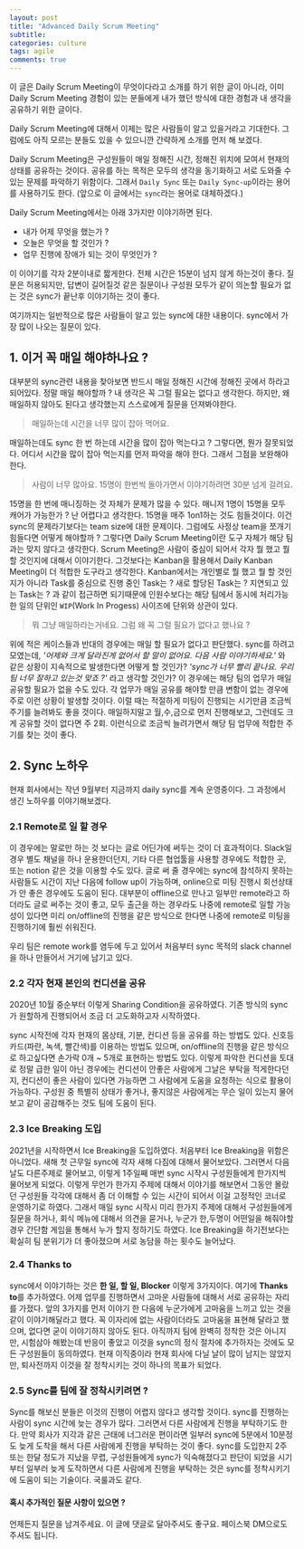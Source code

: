 ```yaml
---
layout: post
title: "Advanced Daily Scrum Meeting"
subtitle:  
categories: culture
tags: agile
comments: true
---
```


이 글은 Daily Scrum Meeting이 무엇이다라고 소개를 하기 위한 글이 아니라, 이미 Daily Scrum Meeting 경험이 있는 분들에게 내가 했던 방식에 대한 경험과 내 생각을 공유하기 위한 글이다.


Daily Scrum Meeting에 대해서 이제는 많은 사람들이 알고 있을거라고 기대한다. 그럼에도 아직 모르는 분들도 있을 수 있으니깐 간략하게 소개를 먼저 해 보겠다.

Daily Scrum Meeting은 구성원들이 매일 정해진 시간, 정해진 위치에 모여서 현재의 상태를 공유하는 것이다. 공유를 하는 목적은 모두의 생각을 동기화하고 서로 도와줄 수 있는 문제를 파악하기 위함이다. 그래서 `Daily Sync` 또는 `Daily Sync-up`이라는 용어를 사용하기도 한다. (앞으로 이 글에서는 `sync`라는 용어로 대체하겠다.)

Daily Scrum Meeting에서는 아래 3가지만 이야기하면 된다.
- 내가 어제 무엇을 했는가 ?
- 오늘은 무엇을 할 것인가 ?
- 업무 진행에 장애가 되는 것이 무엇인가 ?

이 이야기를 각자 2분이내로 짧게한다. 전체 시간은 15분이 넘지 않게 하는것이 좋다. 질문은 허용되지만, 답변이 길어질것 같은 질문이나 구성원 모두가 같이 의논할 필요가 없는 것은 sync가 끝난후 이야기하는 것이 좋다.

여기까지는 일반적으로 많은 사람들이 알고 있는 sync에 대한 내용이다. sync에서 가장 많이 나오는 질문이 있다.

## 1. 이거 꼭 매일 해야하나요 ?

대부분의 sync관련 내용을 찾아보면 반드시 매일 정해진 시간에 정해진 곳에서 하라고 되어있다. 정말 매일 해야할까 ? 내 생각은 꼭 그럴 필요는 없다고 생각한다. 하지만, 왜 매일하지 않아도 된다고 생각했는지 스스로에게 질문을 던져봐야한다.

> 매일하는데 시간을 너무 많이 잡아 먹어요.

매일하는데도 sync 한 번 하는데 시간을 많이 잡아 먹는다고 ? 그렇다면, 뭔가 잘못되었다. 어디서 시간을 많이 잡아 먹는지를 먼저 파악을 해야 한다. 그래서 그점을 보완해야 한다.

> 사람이 너무 많아요. 15명이 한번씩 돌아가면서 이야기하려면 30분 넘게 걸려요.

15명을 한 번에 매니징하는 것 자체가 문제가 많을 수 있다. 매니저 1명이 15명을 모두 캐어가 가능한가 ? 난 어렵다고 생각한다. 15명을 매주 1on1하는 것도 힘들것이다. 이건 sync의 문제라기보다는 team size에 대한 문제이다. 그럼에도 사정상 team을 쪼개기 힘들다면 어떻게 해야할까 ? 그렇다면 Daily Scrum Meeting이란 도구 자체가 해당 팀과는 맞지 않다고 생각한다. Scrum Meeting은 사람이 중심이 되어서 각자 뭘 했고 뭘 할 것인지에 대해서 이야기한다. 그것보다는 Kanban을 활용해서 Daily Kanban Meeting이 더 적합한 도구라고 생각한다. Kanban에서는 개인별로 뭘 했고 뭘 할 것인지가 아니라 Task를 중심으로 진행 중인 Task는 ? 새로 할당된 Task는 ? 지연되고 있는 Task는 ? 과 같이 접근하면 되기때문에 인원수보다는 해당 팀에서 동시에 처리가능한 일의 단위인 `WIP`(Work In Progess) 사이즈에 단위와 상관이 있다.

> 뭐 그냥 매일하라는거네요. 그럼 왜 꼭 그럴 필요가 없다고 했나요 ?

위에 적은 케이스들과 반대의 경우에는 매일 할 필요가 없다고 판단했다. sync를 하려고 모였는데, *'어제와 크게 달라진게 없어서 할 말이 없어요. 다음 사람 이야기하세요.'* 와 같은 상황이 지속적으로 발생한다면 어떻게 할 것인가? *'sync가 너무 빨리 끝나요. 우리 팀 너무 잘하고 있는것 맞죠 ?'* 라고 생각할 것인가? 이 경우에는 해당 팀의 업무가 매일 공유할 필요가 없을 수도 있다. 각 업무가 매일 공유를 해야할 만큼 변함이 없는 경우에 주로 이런 상황이 발생할 것이다. 이럴 때는 적절하게 미팅이 진행되는 시기만큼 조금씩 주기를 늘려봐도 좋을 것이다. 매일하지말고 월,수,금으로 먼저 진행해보고, 그런데도 크게 공유할 것이 없다면 주 2회. 이런식으로 조금씩 늘려가면서 해당 팀 업무에 적합한 주기를 찾는 것이 좋다.

## 2. Sync 노하우

현재 회사에서는 작년 9월부터 지금까지 daily sync를 계속 운영중이다. 그 과정에서 생긴 노하우를 이야기해보겠다.

### 2.1 Remote로 일 할 경우

이 경우에는 말로만 하는 것 보다는 글로 어딘가에 써두는 것이 더 효과적이다. Slack일 경우 별도 채널을 하나 운용한더던지, 기타 다른 협업툴을 사용할 경우에도 적합한 곳, 또는 notion 같은 것을 이용할 수도 있다. 글로 써 줄 경우에는 sync에 참석하지 못하는 사람들도 시간이 지난 다음에 follow up이 가능하며, online으로 미팅 진행시 회선상태가 안 좋은 경우에도 도움이 된다. 대부분이 offline으로 만나고 일부만 remote라고 하더라도 글로 써주는 것이 좋고, 모두 출근을 하는 경우라도 나중에 remote로 일할 가능성이 있다면 미리 on/offline의 진행을 같은 방식으로 한다면 나중에 remote로 미팅을 진행하기에 훨씬 쉬워진다.

우리 팀은 remote work를 염두에 두고 있어서 처음부터 sync 목적의 slack channel을 하나 만들어서 거기에 남기고 있다.

### 2.2 각자 현재 본인의 컨디션을 공유

2020년 10월 중순부터 이렇게 Sharing Condition을 공유하였다. 기존 방식의 sync가 원할하게 진행되어서 조금 더 고도화하고자 시작하였다.

sync 시작전에 각자 현재의 몸상태, 기분, 컨디션 등을 공유를 하는 방법도 있다. 신호등카드(파란, 녹색, 빨간색)를 이용하는 방법도 있으며, on/offline의 진행을 같은 방식으로 하고싶다면 손가락 0개 ~ 5개로 표현하는 방법도 있다. 이렇게 파악한 컨디션을 토대로 정말 급한 일이 아닌 경우에는 컨디션이 안좋은 사람에게 그날은 부탁을 적게한다던지, 컨디션이 좋은 사람이 있다면 가능하면 그 사람에게 도움을 요청하는 식으로 활용이 가능하다. 구성원 중 특별히 상태가 좋거나, 좋지않은 사람에게는 무슨 일이 있는지 물어보고 같이 공감해주는 것도 팀에 도움이 된다.

### 2.3 Ice Breaking 도입

2021년을 시작하면서 Ice Breaking을 도입하였다. 처음부터 Ice Breaking을 위함은 아니었다. 새해 첫 근무일 sync에 각자 새해 다짐에 대해서 물어보았다. 그러면서 다음날도 다른주제로 물어보고, 이렇게 1주일째 매번 sync 시작시 구성원들에게 한가지씩 물어보게 되었다. 이렇게 무언가 한가지 주제에 대해서 이야기를 해보면서 그동안 몰랐던 구성원들 각각에 대해서 좀 더 이해할 수 있는 시간이 되어서 이걸 고정적인 코너로 운영하기로 하였다. 그래서 매일 sync 시작시 미리 한가지 주제에 대해서 구성원들에게 질문을 하거나, 회식 메뉴에 대해서 의견을 묻거나, 누군가 한,두명이 어떤일을 해줘야할 경우 간단함 게임을 통해서 누가 할지 정하기도 하였다. Ice Breaking을 하기전보다는 확실히 팀 분위기가 더 좋아졌으며 서로 농담을 하는 횟수도 늘어났다.

### 2.4 Thanks to

sync에서 이야기하는 것은 **한 일, 할 일, Blocker** 이렇게 3가지이다. 여기에 **Thanks to**를 추가하였다. 어제 업무를 진행하면서 고마운 사람들에 대해서 서로 공유하는 자리를 가졌다. 앞의 3가지를 먼저 이야기 한 다음에 누군가에게 고마움을 느끼고 있는 것을 같이 이야기해달라고 했다. 꼭 이자리에 없는 사람이더라도 고마움을 표현해 달라고 했으며, 없다면 굳이 이야기하지 않아도 된다. 아직까지 팀에 완벽히 정착한 것은 아니지만, 시험삼아 해봤는데 반응이 좋았고 이것을 sync의 정식 절차에 추가하자는 것에도 모든 구성원들이 동의하였다. 현재 이직중이라 현재 회사에 다닐 날이 많이 남지는 않았지만, 퇴사전까지 이것을 잘 정착시키는 것이 하나의 목표가 되었다.

### 2.5 Sync를 팀에 잘 정착시키려면 ?

Sync를 해보신 분들은 이것의 진행이 어렵지 않다고 생각할 것이다. sync를 진행하는 사람이 sync 시간에 늦는 경우가 많다. 그러면서 다른 사람에게 진행을 부탁하기도 한다. 만약 회사가 지각과 같은 근태에 너그러운 편이라면 일부러 sync에 5분에서 10분정도 늦게 도착을 해서 다른 사람에게 진행을 부탁하는 것이 좋다. sync를 도입한지 2주 또는 한달 정도가 지났을 무렵, 구성원들에게 sync가 익숙해졌다고 판단이 되었을 시기부터 일부러 늦게 도작하면서 다른 사람에게 진행을 부탁하는 것은 sync를 정착시키기에 도움이 되는 기술이다. 국룰과도 같다.

#### 혹시 추가적인 질문 사항이 있으면 ?

언제든지 질문을 남겨주세요. 이 글에 댓글로 달아주셔도 좋구요. 페이스북 DM으로도 주셔도 됩니다.
